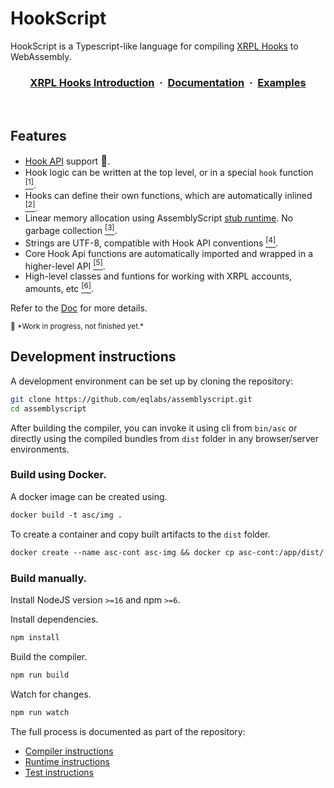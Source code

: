# HookScript

HookScript is a Typescript-like language for compiling [XRPL Hooks](https://xrpl-hooks.readme.io/docs/introduction) to WebAssembly.

<h3 align="center">
  <a href="https://xrpl-hooks.readme.io/docs/introduction">XRPL Hooks Introduction</a> &nbsp;·&nbsp;
  <a href="./DOC.md">Documentation</a> &nbsp;·&nbsp;
  <a href="https://github.com/XRPL-Labs/hookscript">Examples</a>
</h3>
<br>

## Features

* <a href="https://xrpl-hooks.readme.io/reference/hook-api-conventions">Hook API</a> support <big>🚧</big>.
* Hook logic can be written at the top level, or in a special  `hook` function [<sup>[1]</sup>](./DOC.md#program-structure).
* Hooks can define their own functions, which are automatically inlined  [<sup>[2]</sup>](./DOC.md#automatic-inlining).
* Linear memory allocation using AssemblyScript <a href="https://www.assemblyscript.org/runtime.html#variants">stub runtime</a>. No garbage collection [<sup>[3]</sup>](./DOC.md#memory-allocation).
* Strings are UTF-8, compatible with Hook API conventions [<sup>[4]</sup>](./DOC.md#string).
* Core Hook Api functions are automatically imported and wrapped in a higher-level API [<sup>[5]</sup>](./spec.md#wrapped-imports).
* High-level classes and funtions for working with XRPL accounts, amounts, etc [<sup>[6]</sup>](./DOC.md#high-level-api).
  
Refer to the [Doc](./spec.md) for more details.

<small>
🚧  *Work in progress, not finished yet.*
</small>

## Development instructions

A development environment can be set up by cloning the repository:

```sh
git clone https://github.com/eqlabs/assemblyscript.git
cd assemblyscript
```

After building the compiler, you can invoke it using cli from `bin/asc` or directly using the compiled bundles from `dist` folder in any browser/server environments.
### Build using Docker.

A docker image can be created using.

```dockerfile
docker build -t asc/img .
```

To create a container and copy built artifacts to the `dist` folder.

```dockerfile
docker create --name asc-cont asc-img && docker cp asc-cont:/app/dist/ ./
```

### Build manually. 

Install NodeJS version `>=16` and npm `>=6`.

Install dependencies.
```sh
npm install
```

Build the compiler.

```sh
npm run build
```

Watch for changes.

```sh
npm run watch
```

The full process is documented as part of the repository:

* [Compiler instructions](./src)
* [Runtime instructions](./std/assembly/rt)
* [Test instructions](./tests)
